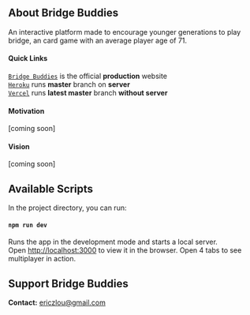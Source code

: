 ## About Bridge Buddies
An interactive platform made to encourage younger generations to play bridge, an card game with an average player age of 71.

#### Quick Links  
[`Bridge Buddies`](https://bridgebuddies.org/) is the official **production** website  
[`Heroku`](https://bridge-buddies.herokuapp.com/) runs **master** branch on **server**  
[`Vercel`](https://bridge-buddies.vercel.app/) runs **latest master** branch **without server**

#### Motivation

[coming soon]

#### Vision

[coming soon]

## Available Scripts

In the project directory, you can run:

#### `npm run dev`

Runs the app in the development mode and starts a local server.<br />
Open [http://localhost:3000](http://localhost:3000) to view it in the browser. Open 4 tabs to see multiplayer in action.

## Support Bridge Buddies

**Contact:** <ericzlou@gmail.com>
